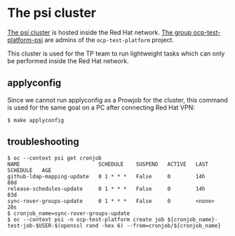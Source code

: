 # The psi cluster

[The psi cluster](https://console-openshift-console.apps.ocp-c1.prod.psi.redhat.com/project-details/ns/ocp-test-platform) is hosted inside the Red Hat network.
[The group ocp-test-platform-psi](https://rover.redhat.com/groups/group/ocp-test-platform-psi) are admins of the `ocp-test-platform` project.

This cluster is used for the TP team to run lightweight tasks which can only be performed inside the Red Hat network.


## applyconfig
Since we cannot run applyconfig as a Prowjob for the cluster, this command is used for the same goal on a PC after connecting Red Hat VPN:

```console
$ make applyconfig
```

## troubleshooting

```console
$ oc --context psi get cronjob
NAME                         SCHEDULE    SUSPEND   ACTIVE   LAST SCHEDULE   AGE
github-ldap-mapping-update   0 1 * * *   False     0        14h             88d
release-schedules-update     0 1 * * *   False     0        14h             83d
sync-rover-groups-update     0 1 * * *   False     0        <none>          20s
$ cronjob_name=sync-rover-groups-update
$ oc --context psi -n ocp-test-platform create job ${cronjob_name}-test-job-$USER-$(openssl rand -hex 6) --from=cronjob/${cronjob_name}
```
